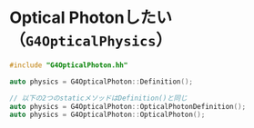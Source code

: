 # Optical Photonしたい（``G4OpticalPhysics``）



```cpp
#include "G4OpticalPhoton.hh"

auto physics = G4OpticalPhoton::Definition();

// 以下の2つのstaticメソッドはDefinition()と同じ
auto physics = G4OpticalPhoton::OpticalPhotonDefinition();
auto physics = G4OpticalPhoton::OpticalPhoton();
```

